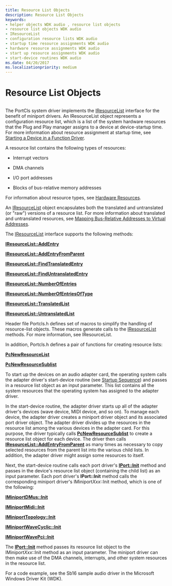 ```yaml
---
title: Resource List Objects
description: Resource List Objects
keywords:
- helper objects WDK audio , resource list objects
- resource list objects WDK audio
- IResourceList
- configuration resource lists WDK audio
- startup time resource assignments WDK audio
- hardware resource assignments WDK audio
- start up resource assignments WDK audio
- start-device routines WDK audio
ms.date: 04/20/2017
ms.localizationpriority: medium
---
```


# Resource List Objects


## <span id="resource_list_objects"></span><span id="RESOURCE_LIST_OBJECTS"></span>


The PortCls system driver implements the [IResourceList](/windows-hardware/drivers/ddi/portcls/nn-portcls-iresourcelist) interface for the benefit of miniport drivers. An IResourceList object represents a configuration resource list, which is a list of the system hardware resources that the Plug and Play manager assigns to a device at device-startup time. For more information about resource assignment at startup time, see [Starting a Device in a Function Driver](../kernel/starting-a-device-in-a-function-driver.md).

A resource list contains the following types of resources:

-   Interrupt vectors

-   DMA channels

-   I/O port addresses

-   Blocks of bus-relative memory addresses

For information about resource types, see [Hardware Resources](../kernel/hardware-resources.md).

An [IResourceList](/windows-hardware/drivers/ddi/portcls/nn-portcls-iresourcelist) object encapsulates both the translated and untranslated (or "raw") versions of a resource list. For more information about translated and untranslated resources, see [Mapping Bus-Relative Addresses to Virtual Addresses](../kernel/mapping-bus-relative-addresses-to-virtual-addresses.md).

The [IResourceList](/windows-hardware/drivers/ddi/portcls/nn-portcls-iresourcelist) interface supports the following methods:

[**IResourceList::AddEntry**](/windows-hardware/drivers/ddi/portcls/nf-portcls-iresourcelist-addentry)

[**IResourceList::AddEntryFromParent**](/windows-hardware/drivers/ddi/portcls/nf-portcls-iresourcelist-addentryfromparent)

[**IResourceList::FindTranslatedEntry**](/windows-hardware/drivers/ddi/portcls/nf-portcls-iresourcelist-findtranslatedentry)

[**IResourceList::FindUntranslatedEntry**](/windows-hardware/drivers/ddi/portcls/nf-portcls-iresourcelist-finduntranslatedentry)

[**IResourceList::NumberOfEntries**](/windows-hardware/drivers/ddi/portcls/nf-portcls-iresourcelist-numberofentries)

[**IResourceList::NumberOfEntriesOfType**](/windows-hardware/drivers/ddi/portcls/nf-portcls-iresourcelist-numberofentriesoftype)

[**IResourceList::TranslatedList**](/windows-hardware/drivers/ddi/portcls/nf-portcls-iresourcelist-translatedlist)

[**IResourceList::UntranslatedList**](/windows-hardware/drivers/ddi/portcls/nf-portcls-iresourcelist-untranslatedlist)

Header file Portcls.h defines set of macros to simplify the handling of resource-list objects. These macros generate calls to the [IResourceList](/windows-hardware/drivers/ddi/portcls/nn-portcls-iresourcelist) methods. For more information, see IResourceList.

In addition, Portcls.h defines a pair of functions for creating resource lists:

[**PcNewResourceList**](/windows-hardware/drivers/ddi/portcls/nf-portcls-pcnewresourcelist)

[**PcNewResourceSublist**](/windows-hardware/drivers/ddi/portcls/nf-portcls-pcnewresourcesublist)

To start up the devices on an audio adapter card, the operating system calls the adapter driver's start-device routine (see [Startup Sequence](startup-sequence.md)) and passes in a resource list object as an input parameter. This list contains all the system resources that the operating system has assigned to the adapter driver.

In the start-device routine, the adapter driver starts up all of the adapter driver's devices (wave device, MIDI device, and so on). To manage each device, the adapter driver creates a miniport driver object and its associated port driver object. The adapter driver divides up the resources in the resource list among the various devices in the adapter card. For this purpose, the driver typically calls [**PcNewResourceSublist**](/windows-hardware/drivers/ddi/portcls/nf-portcls-pcnewresourcesublist) to create a resource list object for each device. The driver then calls [**IResourceList::AddEntryFromParent**](/windows-hardware/drivers/ddi/portcls/nf-portcls-iresourcelist-addentryfromparent) as many times as necessary to copy selected resources from the parent list into the various child lists. In addition, the adapter driver might assign some resources to itself.

Next, the start-device routine calls each port driver's [**IPort::Init**](/windows-hardware/drivers/ddi/portcls/nf-portcls-iport-init) method and passes in the device's resource list object (containing the child list) as an input parameter. Each port driver's **IPort::Init** method calls the corresponding miniport driver's IMiniport*Xxx*::Init method, which is one of the following:

[**IMiniportDMus::Init**](/windows-hardware/drivers/ddi/dmusicks/nf-dmusicks-iminiportdmus-init)

[**IMiniportMidi::Init**](/windows-hardware/drivers/ddi/portcls/nf-portcls-iminiportmidi-init)

[**IMiniportTopology::Init**](/windows-hardware/drivers/ddi/portcls/nf-portcls-iminiporttopology-init)

[**IMiniportWaveCyclic::Init**](/windows-hardware/drivers/ddi/portcls/nf-portcls-iminiportwavecyclic-init)

[**IMiniportWavePci::Init**](/windows-hardware/drivers/ddi/portcls/nf-portcls-iminiportwavepci-init)

The [**IPort::Init**](/windows-hardware/drivers/ddi/portcls/nf-portcls-iport-init) method passes its resource list object to the IMiniport*Xxx*::Init method as an input parameter. The miniport driver can then make use of the DMA channels, interrupts, and other system resources in the resource list.

For a code example, see the Sb16 sample audio driver in the Microsoft Windows Driver Kit (WDK).

 


